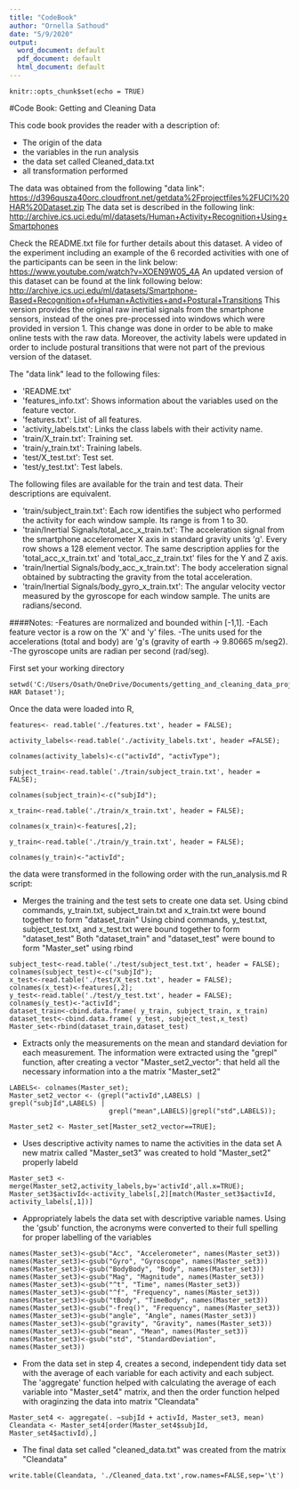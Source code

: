```yaml
---
title: "CodeBook"
author: "Ornella Sathoud"
date: "5/9/2020"
output:
  word_document: default
  pdf_document: default
  html_document: default
---
```


```{r setup, include=FALSE}
knitr::opts_chunk$set(echo = TRUE)
```

#Code Book: Getting and Cleaning Data

This code book provides the reader with a description of:
- The origin of the data
- the variables in the run analysis
- the data set called Cleaned_data.txt
- all transformation performed 

The data was obtained from the following "data link": https://d396qusza40orc.cloudfront.net/getdata%2Fprojectfiles%2FUCI%20HAR%20Dataset.zip
The data set  is described in the following  link: http://archive.ics.uci.edu/ml/datasets/Human+Activity+Recognition+Using+Smartphones

Check the README.txt file for further details about this dataset.
A video of the experiment including an example of the 6 recorded activities with one of the participants can be seen in the link below:
https://www.youtube.com/watch?v=XOEN9W05_4A
An updated version of this dataset can be found at the link following below:
http://archive.ics.uci.edu/ml/datasets/Smartphone-Based+Recognition+of+Human+Activities+and+Postural+Transitions
This version provides the original raw inertial signals from the smartphone sensors, instead of the ones pre-processed into windows 
which were provided in version 1. This change was done in order to be able to make online tests with the raw data. Moreover, 
the activity labels were updated in order to include postural transitions that were not part of the previous version of the dataset.

The "data link" lead to the following files: 
- 'README.txt'
- 'features_info.txt': Shows information about the variables used on the feature vector.
- 'features.txt': List of all features.
- 'activity_labels.txt': Links the class labels with their activity name.
- 'train/X_train.txt': Training set.
- 'train/y_train.txt': Training labels.
- 'test/X_test.txt': Test set.
- 'test/y_test.txt': Test labels.

The following files are available for the train and test data. Their descriptions are equivalent. 

- 'train/subject_train.txt': Each row identifies the subject who performed the activity for each window sample. Its range is from 1 to 30. 
- 'train/Inertial Signals/total_acc_x_train.txt': The acceleration signal from the smartphone accelerometer X axis in standard gravity units 'g'. Every row shows a 128 element vector. The same description applies for the 'total_acc_x_train.txt' and 'total_acc_z_train.txt' files for the Y and Z axis. 
- 'train/Inertial Signals/body_acc_x_train.txt': The body acceleration signal obtained by subtracting the gravity from the total acceleration. 
- 'train/Inertial Signals/body_gyro_x_train.txt': The angular velocity vector measured by the gyroscope for each window sample. The units are radians/second. 

####Notes:
-Features are normalized and bounded within [-1,1].
-Each feature vector is a row on the 'X' and 'y' files.
-The units used for the accelerations (total and body) are 'g's (gravity of earth -> 9.80665 m/seg2).
-The gyroscope units are radian per second (rad/seg).

First set your working directory
```{r}
setwd('C:/Users/Osath/OneDrive/Documents/getting_and_cleaning_data_project/UCI HAR Dataset');
```

Once the data were loaded into R, 
```{r}
features<- read.table('./features.txt', header = FALSE);

activity_labels<-read.table('./activity_labels.txt', header =FALSE);

colnames(activity_labels)<-c("activId", "activType");

subject_train<-read.table('./train/subject_train.txt', header = FALSE);

colnames(subject_train)<-c("subjId");

x_train<-read.table('./train/x_train.txt', header = FALSE);

colnames(x_train)<-features[,2];

y_train<-read.table('./train/y_train.txt', header = FALSE);

colnames(y_train)<-"activId";

```

the data were transformed in the following order with the run_analysis.md R script:
- Merges the training and the test sets to create one data set.
Using cbind commands, y_train.txt, subject_train.txt and x_train.txt were bound together to form "dataset_train"
Using cbind commands, y_test.txt, subject_test.txt, and x_test.txt were bound together to form "dataset_test"
Both "dataset_train" and "dataset_test" were bound to form "Master_set" using rbind

```{r}
subject_test<-read.table('./test/subject_test.txt', header = FALSE);
colnames(subject_test)<-c("subjId");
x_test<-read.table('./test/X_test.txt', header = FALSE);
colnames(x_test)<-features[,2];
y_test<-read.table('./test/y_test.txt', header = FALSE);
colnames(y_test)<-"activId";
dataset_train<-cbind.data.frame( y_train, subject_train, x_train)
dataset_test<-cbind.data.frame( y_test, subject_test,x_test)
Master_set<-rbind(dataset_train,dataset_test)
```

- Extracts only the measurements on the mean and standard deviation for each measurement.
The information were extracted using the "grepl" function, after creating a vector "Master_set2_vector": that held all the necessary information into a the matrix "Master_set2"
```{r}
LABELS<- colnames(Master_set);
Master_set2_vector <- (grepl("activId",LABELS) | grepl("subjId",LABELS) | 
                         grepl("mean",LABELS)|grepl("std",LABELS));

Master_set2 <- Master_set[Master_set2_vector==TRUE];
```

- Uses descriptive activity names to name the activities in the data set
A new matrix called "Master_set3" was created to hold "Master_set2" properly labeld

```{r}
Master_set3 <- merge(Master_set2,activity_labels,by='activId',all.x=TRUE);
Master_set3$activId<-activity_labels[,2][match(Master_set3$activId, activity_labels[,1])] 
```

- Appropriately labels the data set with descriptive variable names.
Using the 'gsub' function, the acronyms were converted to their full spelling for proper labelling of the variables
```{r}
names(Master_set3)<-gsub("Acc", "Accelerometer", names(Master_set3))
names(Master_set3)<-gsub("Gyro", "Gyroscope", names(Master_set3))
names(Master_set3)<-gsub("BodyBody", "Body", names(Master_set3))
names(Master_set3)<-gsub("Mag", "Magnitude", names(Master_set3))
names(Master_set3)<-gsub("^t", "Time", names(Master_set3))
names(Master_set3)<-gsub("^f", "Frequency", names(Master_set3))
names(Master_set3)<-gsub("tBody", "TimeBody", names(Master_set3))
names(Master_set3)<-gsub("-freq()", "Frequency", names(Master_set3))
names(Master_set3)<-gsub("angle", "Angle", names(Master_set3))
names(Master_set3)<-gsub("gravity", "Gravity", names(Master_set3))
names(Master_set3)<-gsub("mean", "Mean", names(Master_set3))
names(Master_set3)<-gsub("std", "StandardDeviation", names(Master_set3))
```

- From the data set in step 4, creates a second, independent tidy data set with the average of each variable for 
each activity and each subject.
The 'aggregate' function helped with calculating the average of each variable into "Master_set4" matrix, and then the order function helped with oraginzing the data into matrix "Cleandata"
```{r}
Master_set4 <- aggregate(. ~subjId + activId, Master_set3, mean)
Cleandata <- Master_set4[order(Master_set4$subjId, Master_set4$activId),]
```


- The final data set called "cleaned_data.txt" was created from the matrix "Cleandata"
```{r}
write.table(Cleandata, './Cleaned_data.txt',row.names=FALSE,sep='\t')
```

